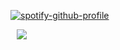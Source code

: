 [![spotify-github-profile](https://spotify-github-profile.kittinanx.com/api/view?uid=6ee6c3uiykzyf00n8qqgt3t8m&cover_image=true&theme=natemoo-re&show_offline=true&background_color=110f0b&interchange=true&bar_color=454640&bar_color_cover=false)](https://github.com/kittinan/spotify-github-profile)

⠀![](https://komarev.com/ghpvc/?username=beaverhollow&label=^__^&style=flat-square&color=0c0e0d&base=6593)
